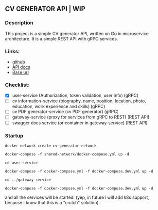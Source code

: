 ## CV GENERATOR API | WIP

### Description
This project is a simple CV generator API, written on Go in microservice architecture. It is a simple REST API with gRPC services.

### Links:
- [github](https://github.com/m1n64/cv-generator-api)
- [API docs](https://api.resumego.online/docs/)
- [Base url](https://api.resumego.online)

### Checklist:
- [x] user-service (Authorization, token validation, user info) (gRPC)
- [ ] cv information-service (biography, name, position, location, photo, education, work experience and skills) (gRPC) 
- [ ] cv PDF generator-service (cv PDF generator) (gRPC)
- [ ] gateway-service (proxy for services from gRPC to REST) (REST API)
- [ ] swagger docs service (or container in gateway-service) (REST API)

### Startup
```
docker network create cv-generator-network
```
```
docker-compose -f shared-network/docker-compose.yml up -d
```
```
cd user-service
```
```
docker-compose -f docker-compose.yml -f docker-compose.dev.yml up -d
```
```
cd ../gateway-service
```
```
docker-compose -f docker-compose.yml -f docker-compose.dev.yml up -d
```
and all the services will be started. (yep, in future i will add k8s support, because I know that this is a "crutch" solution).
